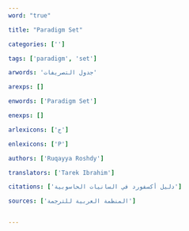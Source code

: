 ```yaml
---
word: "true"

title: "Paradigm Set"

categories: ['']

tags: ['paradigm', 'set']

arwords: 'جدول التصريفات'

arexps: []

enwords: ['Paradigm Set']

enexps: []

arlexicons: ['ج']

enlexicons: ['P']

authors: ['Ruqayya Roshdy']

translators: ['Tarek Ibrahim']

citations: ['دليل أكسفورد في السانيات الحاسوبية']

sources: ['المنظمة العربية للترجمة']


---
```

